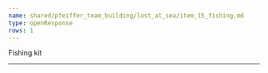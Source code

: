 ```yaml
---
name: shared/pfeiffer_team_building/lost_at_sea/item_15_fishing.md
type: openResponse
rows: 1
---
```


Fishing kit

---

>
